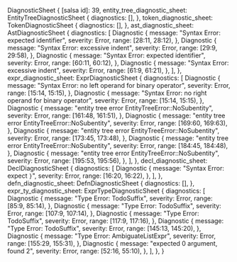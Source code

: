 DiagnosticSheet {
    [salsa id]: 39,
    entity_tree_diagnostic_sheet: EntityTreeDiagnosticSheet {
        diagnostics: [],
    },
    token_diagnostic_sheet: TokenDiagnosticSheet {
        diagnostics: [],
    },
    ast_diagnostic_sheet: AstDiagnosticSheet {
        diagnostics: [
            Diagnostic {
                message: "Syntax Error: expected identifier",
                severity: Error,
                range: [28:11, 28:12),
            },
            Diagnostic {
                message: "Syntax Error: excessive indent",
                severity: Error,
                range: [29:9, 29:58),
            },
            Diagnostic {
                message: "Syntax Error: expected identifier",
                severity: Error,
                range: [60:11, 60:12),
            },
            Diagnostic {
                message: "Syntax Error: excessive indent",
                severity: Error,
                range: [61:9, 61:21),
            },
        ],
    },
    expr_diagnostic_sheet: ExprDiagnosticSheet {
        diagnostics: [
            Diagnostic {
                message: "Syntax Error: no left operand for binary operator",
                severity: Error,
                range: [15:14, 15:15),
            },
            Diagnostic {
                message: "Syntax Error: no right operand for binary operator",
                severity: Error,
                range: [15:14, 15:15),
            },
            Diagnostic {
                message: "entity tree error EntityTreeError::NoSubentity",
                severity: Error,
                range: [161:48, 161:51),
            },
            Diagnostic {
                message: "entity tree error EntityTreeError::NoSubentity",
                severity: Error,
                range: [169:60, 169:63),
            },
            Diagnostic {
                message: "entity tree error EntityTreeError::NoSubentity",
                severity: Error,
                range: [173:45, 173:48),
            },
            Diagnostic {
                message: "entity tree error EntityTreeError::NoSubentity",
                severity: Error,
                range: [184:45, 184:48),
            },
            Diagnostic {
                message: "entity tree error EntityTreeError::NoSubentity",
                severity: Error,
                range: [195:53, 195:56),
            },
        ],
    },
    decl_diagnostic_sheet: DeclDiagnosticSheet {
        diagnostics: [
            Diagnostic {
                message: "Syntax Error: expect `}`",
                severity: Error,
                range: [16:20, 16:22),
            },
        ],
    },
    defn_diagnostic_sheet: DefnDiagnosticSheet {
        diagnostics: [],
    },
    expr_ty_diagnostic_sheet: ExprTypeDiagnosticSheet {
        diagnostics: [
            Diagnostic {
                message: "Type Error: TodoSuffix",
                severity: Error,
                range: [85:9, 85:14),
            },
            Diagnostic {
                message: "Type Error: TodoSuffix",
                severity: Error,
                range: [107:9, 107:14),
            },
            Diagnostic {
                message: "Type Error: TodoSuffix",
                severity: Error,
                range: [117:9, 117:16),
            },
            Diagnostic {
                message: "Type Error: TodoSuffix",
                severity: Error,
                range: [145:13, 145:20),
            },
            Diagnostic {
                message: "Type Error: AmbiguateListExpr",
                severity: Error,
                range: [155:29, 155:31),
            },
            Diagnostic {
                message: "expected 0 argument, found 2",
                severity: Error,
                range: [52:16, 55:10),
            },
        ],
    },
}